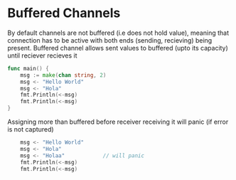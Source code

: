 # Buffered Channels

By default channels are not buffered \(i.e does not hold value\), meaning that connection has to be active with both ends \(sending, recieving\) being present. Buffered channel allows sent values to buffered \(upto its capacity\) until reciever recieves it

```go
func main() {
    msg := make(chan string, 2)
    msg <- "Hello World"
    msg <- "Hola"
    fmt.Println(<-msg)
    fmt.Println(<-msg)
}
```

Assigning more than buffered before receiver receiving it will panic \(if error is not captured\)

```go
    msg <- "Hello World"
    msg <- "Hola"
    msg <- "Holaa"            // will panic
    fmt.Println(<-msg)
    fmt.Println(<-msg)
```

